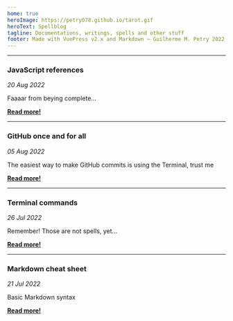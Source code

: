 ```yaml
---
home: true
heroImage: https://petry078.github.io/tarot.gif
heroText: Spellblog
tagline: Documentations, writings, spells and other stuff
footer: Made with VuePress v2.x and Markdown — Guilherme M. Petry 2022
---
```


---

### JavaScript references
*20 Aug 2022*

Faaaar from beying complete...

<a href="https://petry078.github.io/spellblog/posts/javascript-references.html"><b>Read more!</b></a>

---

### GitHub once and for all
*05 Aug 2022*

The easiest way to make GitHub commits is using the Terminal, trust me

<a href="https://petry078.github.io/spellblog/posts/github-once-and-for-all.html"><b>Read more!</b></a>

---

### Terminal commands
*26 Jul 2022*

Remember! Those are not spells, yet...

<a href="https://petry078.github.io/spellblog/posts/terminal-commands.html"><b>Read more!</b></a>

---

### Markdown cheat sheet
*21 Jul 2022*

Basic Markdown syntax

<a href="https://petry078.github.io/spellblog/posts/2022-07-21-markdown-cheat-sheet.html"><b>Read more!</b></a>
